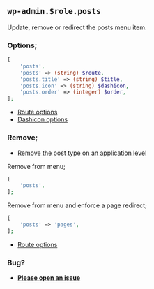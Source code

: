 ## `wp-admin.$role.posts`

Update, remove or redirect the posts menu item.

### Options;

```php
[
    'posts',
    'posts' => (string) $route,
    'posts.title' => (string) $title,
    'posts.icon' => (string) $dashicon,
    'posts.order' => (integer) $order,
];
```

* [Route options](../route-options.md)
* [Dashicon options](https://developer.wordpress.org/resource/dashicons/#editor-customchar)

### Remove;

* [Remove the post type on an application level](../application/posttype)

Remove from menu;

```php
[
    'posts',
];
```

Remove from menu and enforce a page redirect;

```php
[
    'posts' => 'pages',
];
```

* [Route options](../route-options.md)

### Bug?

* **[Please open an issue](https://github.com/soberwp/intervention/issues/new?title=[wp-admin.posts]&labels=bug&assignees=darrenjacoby)**
